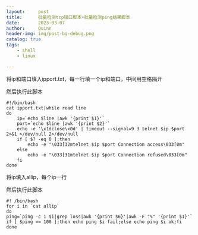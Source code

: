 ```yaml
---
layout:     post
title:      批量检测tcp端口脚本+批量检测ping结果脚本
date:       2023-03-07
author:     Quinn
header-img: img/post-bg-debug.png
catalog: true
tags:
    - shell
    - linux

---
```


将ip和端口填入ipport.txt，每一行填一个ip和端口，中间用空格隔开

然后执行此脚本

```shell
#!/bin/bash
cat ipport.txt|while read line
do
    ip=`echo $line |awk '{print $1}'`
    port=`echo $line |awk '{print $2}'`
    echo -e '\x1dclose\x0d' | timeout --signal=9 3 telnet $ip $port 2>&1 >/dev/null 2>/dev/null
    if [ $? -eq 0 ];then
        echo -e "\033[32mtelnet $ip $port Connection access\033[0m"       
    else  
        echo -e "\033[31mtelnet $ip $port Connection refused\033[0m"     
    fi
done
```

将ip填入allip，每个ip一行

然后执行此脚本

```shell
#! /bin/bash
for i in `cat allip`
do
ping=`ping -c 1 $i|grep loss|awk '{print $6}'|awk -F "%" '{print $1}'`
if [ $ping == 100 ];then echo ping $i fail;else echo ping $i ok;fi
done

```

